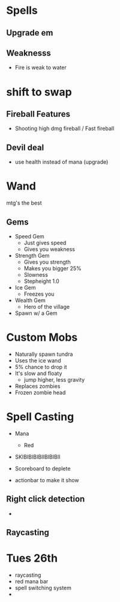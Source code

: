 # Spells
## Upgrade em
## Weaknesss
- Fire is weak to water

# shift to swap


## Fireball Features
- Shooting high dmg fireball / Fast fireball

## Devil deal
- use health instead of mana (upgrade)




# Wand
mtg's the best
## Gems
- Speed Gem
  - Just gives speed
  - Gives you weakness
- Strength Gem
  - Gives you strength
  - Makes you bigger 25%
  - Slowness
  - Stepheight 1.0
- Ice Gem
  - Freezes you
- Wealth Gem
  - Hero of the village
- Spawn w/ a Gem


# Custom Mobs
- Naturally spawn tundra
- Uses the ice wand
- 5% chance to drop it
- It's slow and floaty
  - jump higher, less gravity
- Replaces zombies
- Frozen zombie head

# Spell Casting
- Mana
  - Red
-  SKIBIBIBIBIIBIBIBII

- Scoreboard to deplete
- actionbar to make it show

## Right click detection
- 
## Raycasting


# Tues 26th
- raycasting
- red mana bar
- spell switching system
- 
